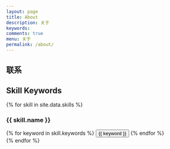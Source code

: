 ```yaml
---
layout: page
title: About
description: 关于
keywords:
comments: true
menu: 关于
permalink: /about/
---
```



## 联系



## Skill Keywords

{% for skill in site.data.skills %}
### {{ skill.name }}
<div class="btn-inline">
{% for keyword in skill.keywords %}
<button class="btn btn-outline" type="button">{{ keyword }}</button>
{% endfor %}
</div>
{% endfor %}
